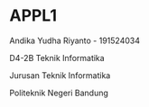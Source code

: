 # APPL1 
Andika Yudha Riyanto - 191524034

D4-2B Teknik Informatika

Jurusan Teknik Informatika

Politeknik Negeri Bandung
